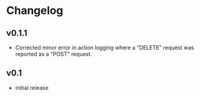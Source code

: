# Changelog

## v0.1.1

- Corrected minor error in action logging where a "DELETE" request was reported as a "POST" request.

## v0.1

- initial release
